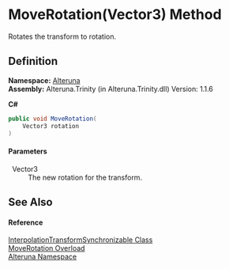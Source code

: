 # MoveRotation(Vector3) Method



Rotates the transform to rotation.




## Definition
**Namespace:** <a href="N_Alteruna">Alteruna</a>  
**Assembly:** Alteruna.Trinity (in Alteruna.Trinity.dll) Version: 1.1.6

**C#**
``` C#
public void MoveRotation(
	Vector3 rotation
)
```



#### Parameters
<dl><dt>  Vector3</dt><dd>The new rotation for the transform.</dd></dl>

## See Also


#### Reference
<a href="T_Alteruna_InterpolationTransformSynchronizable">InterpolationTransformSynchronizable Class</a>  
<a href="Overload_Alteruna_InterpolationTransformSynchronizable_MoveRotation">MoveRotation Overload</a>  
<a href="N_Alteruna">Alteruna Namespace</a>  
